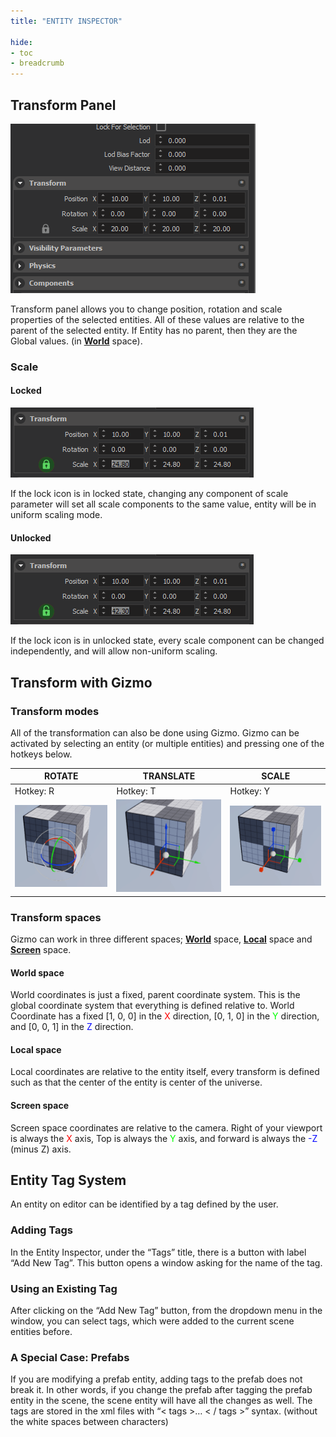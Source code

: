 ```yaml
---
title: "ENTITY INSPECTOR"

hide:
- toc
- breadcrumb
---
```


## Transform Panel

![a](transform.png)

Transform panel allows you to change position, rotation and scale properties of the selected entities. All of these values are relative to the parent of the selected entity. If Entity has no parent, then they are the Global values. (in [**World**](#world-space) space).

### Scale

#### Locked

![b](scale_locked.png)

If the lock icon is in locked state, changing any component of scale parameter will set all scale components to the same value, entity will be in uniform scaling mode.

#### Unlocked

![c](scale_unlocked.png)

If the lock icon is in unlocked state, every scale component can be changed independently, and will allow non-uniform scaling.

## Transform with Gizmo

### Transform modes

All of the transformation can also be done using Gizmo. Gizmo can be activated by selecting an entity (or multiple entities) and pressing one of the hotkeys below.

|ROTATE|TRANSLATE|SCALE|
|-|-|-|
|Hotkey: R	|Hotkey: T	|Hotkey: Y|
|![rotate](gizmo_rotate.png)|![translate](gizmo_translate.png)|![gizmo](gizmo_scale.png)|

### Transform spaces

Gizmo can work in three different spaces; [**World**](#world-space) space, [**Local**](#local-space) space and [**Screen**](screen-space) space.

#### World space

World coordinates is just a fixed, parent coordinate system. This is the global coordinate system that everything is defined relative to. World Coordinate has a fixed \[1, 0, 0\] in the <font color=#FF0000>X</font> direction, \[0, 1, 0\] in the <font color=#00FF00>Y</font> direction, and \[0, 0, 1\] in the <font color=#0000FF>Z</font> direction.

#### Local space

Local coordinates are relative to the entity itself, every transform is defined such as that the center of the entity is center of the universe.

#### Screen space

Screen space coordinates are relative to the camera. Right of your viewport is always the <font color=#FF0000>X</font> axis, Top is always the <font color=#00FF00>Y</font> axis, and forward is always the <font color=#0000FF>-Z</font> (minus Z) axis.

## Entity Tag System

An entity on editor can be identified by a tag defined by the user.

### Adding Tags

In the Entity Inspector, under the “Tags” title, there is a button with label “Add New Tag”. This button opens a window asking for the name of the tag.

### Using an Existing Tag

After clicking on the “Add New Tag” button, from the dropdown menu in the window, you can select tags, which were added to the current scene entities before.

### A Special Case: Prefabs

If you are modifying a prefab entity, adding tags to the prefab does not break it. In other words, if you change the prefab after tagging the prefab entity in the scene, the scene entity will have all the changes as well. The tags are stored in the xml files with “&lt; tags &gt;… &lt; / tags &gt;” syntax. (without the white spaces between characters)

